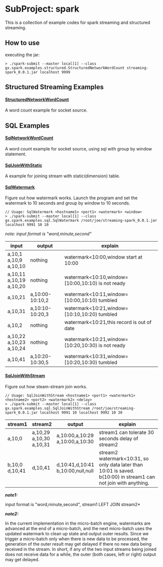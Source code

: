 # SubProject: spark

This is a collection of example codes for spark streaming and structured streaming.

## How to use
executing the jar:
```shell
> ./spark-submit --master local[1] --class gx.spark.examples.structured.StructuredNetworkWordCount streaming-spark_0.0.1.jar localhost 9999
```


## Structured Streaming Examples

#### [StructuredNetworkWordCount](./src/main/scala/gx/spark/examples/structured/StructuredNetworkWordCount.scala)
A word count example for socket source.


## SQL Examples

#### [SqlNetworkWordCount](./src/main/scala/gx/spark/examples/sql/SqlNetworkWordCount.scala)
A word count example for socket source, using sql with group by window statement.

#### [SqlJoinWithStatic](./src/main/scala/gx/spark/examples/sql/SqlJoinWithStatic.scala)
A example for joining stream with static(dimension) table. 

#### [SqlWatermark](./src/main/scala/gx/spark/examples/sql/SqlWatermark.scala)
Figure out how watermark works. 
Launch the program and set the watermark to 10 seconds and group by window to 10 seconds.
```shell
// Usage: SqlWatermark <hostname1> <port1> <watermark> <window>
> ./spark-submit --master local[1] --class gx.spark.examples.sql.SqlWatermark /root/joe/streaming-spark_0.0.1.jar localhost 9991 10 10
```
*note: input format is "word,minute,second"*

input                        |output             |explain
-----------------------------|-------------------|--------------------------
a,10,1<br>a,10,9<br>a,10,10  |nothing            |watermark<10:00,window start at 10:00
a,10,11<br>a,10,19<br>a,10,20|nothing            |watermark<10:10,window=[10:00,10:10) is not ready
a,10,21                      |a,10:00-10:10,2    |watermark<10:11,window=[10:00,10:10) tumbled
a,10,31                      |a,10:10-10:20,3    |watermark<10:21,window=[10:10,10:20) tumbled
a,10,2                       |nothing            |watermark<10:21,this record is out of date
a,10,22<br>a,10,23<br>a,10,24|nothing            |watermark<10:21,window=[10:20,10:30) is not ready
a,10,41                      |a,10:20-10:30,5    |watermark<10:31,window=[10:20,10:30) tumbled

#### [SqlJoinWithStream](./src/main/scala/gx/spark/examples/sql/SqlJoinWithStream.scala)
Figure out how steam-stream join works.
```shell
// Usage: SqlJoinWithStream <hostname1> <port1> <watermark1> <hostname2> <port2> <watermark2> <delay>
> ./spark-submit --master local[1] --class gx.spark.examples.sql.SqlJoinWithStream /root/joe/streaming-spark_0.0.1.jar localhost 9991 10 localhost 9992 10 30
```

stream1           |stream2                        |output                                |explain
------------------|-------------------------------|--------------------------------------|--------------------------
a,10,0            |a,10,29<br>a,10,30<br>a,10,31  |a,10:00,a,10:29<br>a,10:00,a,10:30    |stream1 can tolerate 30 seconds delay of stream2
b,10,0<br>d,10,41 |d,10,41                        |d,10:41,d,10:41<br>b,10:00,null,null  |stream2 watermark<10:31, so only data later than 10:01 is saved. b(10:00) in stream1 can not join with anything.


***note1:*** 

input format is "word,minute,second", stream1 LEFT JOIN stream2*

***note2:*** 

In the current implementation in the micro-batch engine, watermarks are advanced at the end of a micro-batch, 
and the next micro-batch uses the updated watermark to clean up state and output outer results. 
Since we trigger a micro-batch only when there is new data to be processed, the generation of the outer result may 
get delayed if there no new data being received in the stream. In short, if any of the two input streams being joined 
does not receive data for a while, the outer (both cases, left or right) output may get delayed.